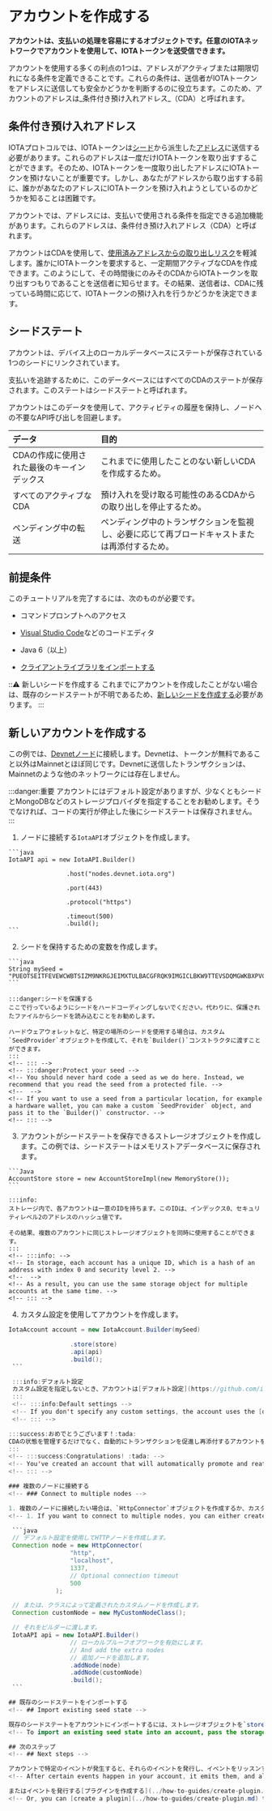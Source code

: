# アカウントを作成する
<!-- # Create an account -->

**アカウントは、支払いの処理を容易にするオブジェクトです。任意のIOTAネットワークでアカウントを使用して、IOTAトークンを送受信できます。**
<!-- **An account is an object that makes it easier to handle payments. You can use your account on any IOTA network to send and receive IOTA tokens.** -->

アカウントを使用する多くの利点の1つは、アドレスがアクティブまたは期限切れになる条件を定義できることです。これらの条件は、送信者がIOTAトークンをアドレスに送信しても安全かどうかを判断するのに役立ちます。このため、アカウントのアドレスは_条件付き預け入れアドレス_（CDA）と呼ばれます。
<!-- One of the many benefits of using accounts is that you can define conditions in which your addresses are active or expired. These conditions help senders to decide whether it's safe to send tokens to an address. For this reason, addresses in accounts are called _conditional deposit addresses_ (CDA). -->

## 条件付き預け入れアドレス
<!-- ## Conditional deposit addresses -->

IOTAプロトコルでは、IOTAトークンは[シード](root://getting-started/0.1/introduction/what-is-a-seed.md)から派生した[アドレス](root://dev-essentials/0.1/concepts/addresses-and-signatures.md)に送信する必要があります。これらのアドレスは一度だけIOTAトークンを取り出すすることができます。そのため、IOTAトークンを一度取り出したアドレスにIOTAトークンを預けないことが重要です。しかし、あなたがアドレスから取り出すする前に、誰かがあなたのアドレスにIOTAトークンを預け入れようとしているのかどうかを知ることは困難です。
<!-- In the IOTA protocol, IOTA tokens must be sent to [addresses](root://dev-essentials/0.1/concepts/addresses-and-signatures.md), which are derived from your [seed](root://getting-started/0.1/introduction/what-is-a-seed.md). These addresses may be withdrawn from only once. As a result, it's important that no one deposits IOTA tokens into a withdrawn address. But, it's difficult to know when or if someone is going to deposit IOTA tokens into your address before you withdraw from it. -->

アカウントでは、アドレスには、支払いで使用される条件を指定できる追加機能があります。これらのアドレスは、条件付き預け入れアドレス（CDA）と呼ばれます。
<!-- In accounts, addresses come with extra features that allow you to specify the conditions in which they may be used in payments. These addresses are called conditional deposit addresses (CDA). -->

アカウントはCDAを使用して、[使用済みアドレスからの取り出しリスク](root://dev-essentials/0.1/concepts/addresses-and-signatures.md#address-reuse)を軽減します。誰かにIOTAトークンを要求すると、一定期間アクティブなCDAを作成できます。このようにして、その時間後にのみそのCDAからIOTAトークンを取り出すつもりであることを送信者に知らせます。その結果、送信者は、CDAに残っている時間に応じて、IOTAトークンの預け入れを行うかどうかを決定できます。
<!-- Accounts use CDAs to help reduce the [risk of withdrawing from spent addresses](root://dev-essentials/0.1/concepts/addresses-and-signatures.md#address-reuse). When you request IOTA tokens from someone, you can create a CDA that's active for a certain period of time. This way, you let the sender know that you intend to withdraw from that address only after that time. As a result, the sender can decide whether to make a deposit, depending on how much time is left on a CDA. -->

## シードステート
<!-- ## Seed state -->

アカウントは、デバイス上のローカルデータベースにステートが保存されている1つのシードにリンクされています。
<!-- An account is linked to one seed whose state is stored in a local database on your device. -->

支払いを追跡するために、このデータベースにはすべてのCDAのステートが保存されます。このステートはシードステートと呼ばれます。
<!-- To keep track of payments, this database stores the state of all CDAs. This state is called the seed state. -->

アカウントはこのデータを使用して、アクティビティの履歴を保持し、ノードへの不要なAPI呼び出しを回避します。
<!-- Accounts use this data to keep a history of activity and to avoid making unnecessary API calls to nodes. -->

| **データ** | **目的** |
| :----- | :--- |
| CDAの作成に使用された最後のキーインデックス | これまでに使用したことのない新しいCDAを作成するため。 |
| すべてのアクティブなCDA | 預け入れを受け取る可能性のあるCDAからの取り出しを停止するため。 |
| ペンディング中の転送 | ペンディング中のトランザクションを監視し、必要に応じて再ブロードキャストまたは再添付するため。 |

<!-- |**Data**| **Purpose**| -->
<!-- |:-----------------|:----------| -->
<!-- |:-----------------|:----------| -->
<!-- |The last key index that was used to create a CDA| Create a new CDA that has never been used before| -->
<!-- |All active CDAs|Stop withdrawals from CDAs that may receive deposits| -->
<!-- |Pending transfers| Monitor pending transactions and rebroadcast or reattach them if necessary| -->

## 前提条件
<!-- ## Prerequisites -->

このチュートリアルを完了するには、次のものが必要です。
<!-- To complete this tutorial, you need the following: -->

* コマンドプロンプトへのアクセス
<!-- * Access to a command prompt -->
* [Visual Studio Code](https://code.visualstudio.com/Download)などのコードエディタ
<!-- * A code editor such as [Visual Studio Code](https://code.visualstudio.com/Download) -->
* Java 6（以上）
<!-- * Java 6 (or higher) -->
* [クライアントライブラリをインポートする](../introduction/overview.md#install-the-library)
<!-- * [Install the client library](../introduction/overview.md#install-the-library) -->

:::warning: 新しいシードを作成する
これまでにアカウントを作成したことがない場合は、既存のシードステートが不明であるため、[新しいシードを作成する](root://getting-started/0.1/tutorials/get-started.md)必要があります。
:::
<!-- :::warning: Create a new seed -->
<!-- If you have never created an account before, you must [create a new seed](root://getting-started/0.1/tutorials/get-started.md) because existing seed states are unknown. -->
<!-- ::: -->

## 新しいアカウントを作成する
<!-- ## Create a new account -->

この例では、[Devnetノード](root://getting-started/0.1/references/iota-networks.md#devnet)に接続します。Devnetは、トークンが無料であること以外はMainnetとほぼ同じです。Devnetに送信したトランザクションは、Mainnetのような他のネットワークには存在しません。
<!-- In this example, we connect to a [Devnet node](root://getting-started/0.1/references/iota-networks.md#devnet). The Devnet is similar to the Mainnet, except the tokens are free. Any transactions that you send to the Devnet do not exist on other networks such as the Mainnet. -->

:::danger:重要
アカウントにはデフォルト設定がありますが、少なくともシードとMongoDBなどのストレージプロバイダを指定することをお勧めします。そうでなければ、コードの実行が停止した後にシードステートは保存されません。
:::
<!-- :::danger:Important -->
<!-- Although the account has default settings, we recommend that you provide at least a seed and a storage provider such as MongoDB. Otherwise, the seed state will not be saved after the code stops running. -->
<!-- ::: -->

1. ノードに接続する`IotaAPI`オブジェクトを作成します。
  <!-- 1. Create an `IotaAPI` object that connects to a node -->

    ```java
    IotaAPI api = new IotaAPI.Builder()

                    .host("nodes.devnet.iota.org")

                    .port(443)

                    .protocol("https")

                    .timeout(500)
                    .build();
    ```

2. シードを保持するための変数を作成します。
  <!-- 2. Create a variable to hold your seed -->

    ```java
    String mySeed = "PUEOTSEITFEVEWCWBTSIZM9NKRGJEIMXTULBACGFRQK9IMGICLBKW9TTEVSDQMGWKBXPVCBMMCXWMNPDX";
    ```

    :::danger:シードを保護する
    ここで行っているようにシードをハードコーディングしないでください。代わりに、保護されたファイルからシードを読み込むことをお勧めします。

    ハードウェアウォレットなど、特定の場所のシードを使用する場合は、カスタム`SeedProvider`オブジェクトを作成して、それを`Builder()`コンストラクタに渡すことができます。
    :::
    <!-- ::: -->
    <!-- :::danger:Protect your seed -->
    <!-- You should never hard code a seed as we do here. Instead, we recommend that you read the seed from a protected file. -->
    <!--  -->
    <!-- If you want to use a seed from a particular location, for example a hardware wallet, you can make a custom `SeedProvider` object, and pass it to the `Builder()` constructor. -->
    <!-- ::: -->

3. アカウントがシードステートを保存できるストレージオブジェクトを作成します。この例では、シードステートはメモリストアデータベースに保存されます。
  <!-- 3. Create a storage object to which the account can save the seed state. In this example, the seed state is stored in a Memory Store database. -->

    ```Java
    AccountStore store = new AccountStoreImpl(new MemoryStore());
    ```

    :::info:
    ストレージ内で、各アカウントは一意のIDを持ちます。このIDは、インデックス0、セキュリティレベル2のアドレスのハッシュ値です。

    その結果、複数のアカウントに同じストレージオブジェクトを同時に使用することができます。
    :::
    <!-- :::info: -->
    <!-- In storage, each account has a unique ID, which is a hash of an address with index 0 and security level 2. -->
    <!--  -->
    <!-- As a result, you can use the same storage object for multiple accounts at the same time. -->
    <!-- ::: -->

4. カスタム設定を使用してアカウントを作成します。
  <!-- 4. Create the account using your custom settings -->

   ```java
   IotaAccount account = new IotaAccount.Builder(mySeed)

                    .store(store)
                    .api(api)
                    .build();
    ```

    :::info:デフォルト設定
    カスタム設定を指定しないとき、アカウントは[デフォルト設定](https://github.com/iotaledger/iota-java/blob/dev/jota/src/main/java/org/iota/jota/config/types/IotaDefaultConfig.java)を使用します。
    :::
    <!-- :::info:Default settings -->
    <!-- If you don't specify any custom settings, the account uses the [defaults](https://github.com/iotaledger/iota-java/blob/dev/jota/src/main/java/org/iota/jota/config/types/IotaDefaultConfig.java). -->
    <!-- ::: -->

:::success:おめでとうございます！:tada:
CDAの状態を管理するだけでなく、自動的にトランザクションを促進し再添付するアカウントを作成しました。
:::
<!-- :::success:Congratulations! :tada: -->
<!-- You've created an account that will automatically promote and reattach transactions as well as manage the state of your CDAs. -->
<!-- ::: -->

### 複数のノードに接続する
<!-- ### Connect to multiple nodes -->

1. 複数のノードに接続したい場合は、`HttpConnector`オブジェクトを作成するか、カスタムクラスを定義することができます。
  <!-- 1. If you want to connect to multiple nodes, you can either create a `HttpConnector` object, or define a custom class. -->

    ```java
    // デフォルト設定を使用してHTTPノードを作成します。
    Connection node = new HttpConnector(
                    "http",
                    "localhost",
                    1337,
                    // Optional connection timeout
                    500
                );

    // または、クラスによって定義されたカスタムノードを作成します。
    Connection customNode = new MyCustomNodeClass();

    // それをビルダーに渡します。
    IotaAPI api = new IotaAPI.Builder()
                    // ローカルプルーフオブワークを有効にします。
                    // And add the extra nodes
                    // 追加ノードを追加します。
                    .addNode(node)
                    .addNode(customNode)
                    .build();
    ```

## 既存のシードステートをインポートする
<!-- ## Import existing seed state -->

既存のシードステートをアカウントにインポートするには、ストレージオブジェクトを`store()`メソッドに渡します。シードステートは正しい形式でなければなりません。
<!-- To import an existing seed state into an account, pass the storage object to the `store()` method. The seed state must be in the correct format. -->

## 次のステップ
<!-- ## Next steps -->

アカウントで特定のイベントが発生すると、それらのイベントを発行し、イベントをリッスンすることができます。たとえば、新しい支払いについて自分のアカウントを監視したい場合があります。そのためには、[イベントリスナを作成する](../how-to-guides/listen-to-events.md)必要があります。
<!-- After certain events happen in your account, it emits them, and allows you to listen for them. For example, you may want to monitor your account for new payments. To do so, you need to [create an event listener](../how-to-guides/listen-to-events.md). -->

またはイベントを発行する[プラグインを作成する](../how-to-guides/create-plugin.md)こともできます。
<!-- Or, you can [create a plugin](../how-to-guides/create-plugin.md) that also emits events. -->
